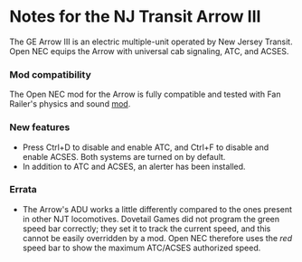 # Notes for the NJ Transit Arrow III

The GE Arrow III is an electric multiple-unit operated by New Jersey Transit. Open NEC equips the Arrow with universal cab signaling, ATC, and ACSES.

### Mod compatibility

The Open NEC mod for the Arrow is fully compatible and tested with Fan Railer's physics and sound [mod](https://youtu.be/OUE-pSs3-eA).

### New features

- Press Ctrl+D to disable and enable ATC, and Ctrl+F to disable and enable ACSES. Both systems are turned on by default.
- In addition to ATC and ACSES, an alerter has been installed.

### Errata

- The Arrow's ADU works a little differently compared to the ones present in other NJT locomotives. Dovetail Games did not program the green speed bar correctly; they set it to track the current speed, and this cannot be easily overridden by a mod. Open NEC therefore uses the *red* speed bar to show the maximum ATC/ACSES authorized speed.